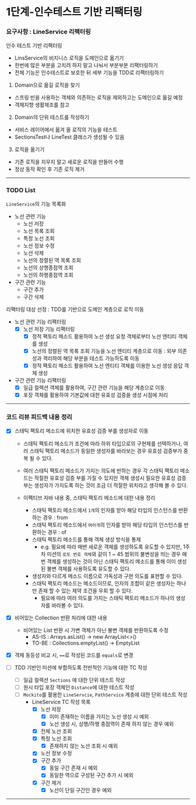 # 1단계-인수테스트 기반 리팩터링

### 요구사항 : LineService 리팩터링 
인수 테스트 기반 리팩터링
- LinsService의 비지니스 로직을 도메인으로 옮기기
- 한번에 많은 부분을 고치려 하지 말고 나눠서 부분부분 리팩터링하기
- 전체 기능은 인수테스트로 보호한 뒤 세부 기능을 TDD로 리팩터링하기

1. Domain으로 옮길 로직을 찾기
- 스프링 빈을 사용하는 객체와 의존하는 로직을 제외하고는 도메인으로 옮길 예정
- 객체지향 생활체조를 참고

2. Domain의 단위 테스트를 작성하기
- 서비스 레이어에서 옮겨 올 로직의 기능을 테스트
- SectionsTest나 LineTest 클래스가 생성될 수 있음

3. 로직을 옮기기
- 기존 로직을 지우지 말고 새로운 로직을 만들어 수행
- 정상 동작 확인 후 기존 로직 제거

---
### TODO List
`LineService`의 기능 목록화
- 노선 관련 기능
  - 노선 저장
  - 노선 목록 조회
  - 특정 노선 조회
  - 노선 정보 수정
  - 노선 삭제
  - 노선의 정렬된 역 목록 조회
  - 노선의 상행종점역 조회
  - 노선의 하행종점역 조회
- 구간 관련 기능
  - 구간 추가
  - 구간 삭제

리팩터링 대상 선정 : TDD를 기반으로 도메인 계층으로 로직 이동
- 노선 관련 기능 리팩터링
  - [x] 노선 저장 기능 리팩터링
    - [x] 정적 팩토리 메소드 활용하여 노선 생성 요청 객체로부터 노선 엔티티 객체를 생성 
    - [x] 노선의 정렬된 역 목록 조회 기능을 노선 엔티티 계층으로 이동 : 외부 의존성과 격리하여 해당 부분을 테스트 가능하도록 이동 
    - [x] 정적 팩토리 메소드 활용하여 노선 엔티티 객체를 이용한 노선 생성 응답 객체 생성   
  
- 구간 관련 기능 리팩터링
  - [x] 일급 컬렉션 객체를 활용하여, 구간 관련 기능을 해당 계층으로 이동
  - [x] 포장 객체를 활용하여 기본값에 대한 유효성 검증을 생성 시점에 처리

---
### 코드 리뷰 피드백 내용 정리
- [x] 스태틱 팩토리 메소드에 위치한 유효성 검증 부를 생성자로 이동
  - 스태틱 팩토리 메소드가 조건에 따라 하위 타입으로의 구현체를 선택하거나, 여러 스태틱 팩토리 메소드가 동일한 생성자를 바라보는 경우 유효성 검증부가 중복 될 수 있다.
  - 여러 스태틱 팩토리 메소드가 가지는 의도에 반하는 경우 각 스태틱 팩토리 메소드는 적절한 유효성 검증 부를 가질 수 있지만
  객체 생성시 필요한 유효성 검증 부는 생성자가 가지도록 하는 것이 조금 더 적절한 위치라고 생각해 볼 수 있다. 
   
  - 이펙티브 자바 내용 중, 스태틱 팩토리 메소드에 대한 내용 정리
    - 스태틱 팩토리 메소드에서 `1개`의 인자를 받아 해당 타입의 인스턴스를 반환하는 경우 : from
    - 스태틱 팩토리 메소드에서 `여러개`의 인자를 받아 해당 타입의 인스턴스를 반환하는 경우 : of
    - 스태틱 팩토리 메소드를 통해 객체 생성 방식을 통제
      - e.g. 필요에 따라 매번 새로운 객체를 생성하도록 유도할 수 있지만, 1주차 미션의 `로또 번호 객체`와 같이 1 ~ 45 범위의 불변성을 띄는 경우 매번 객체를 생성하는 것이 아닌 스태틱 팩토리 메소드를 통해 이미 생성된 불변 객체를 사용하도록 유도할 수 있다.
    - 생성자와 다르게 메소드 이름으로 가독성과 구현 의도를 표현할 수 있다.
    - 스태틱 팩토리 메소드는 메소드이므로, 인자의 조합이 같은 생성자는 하나만 존재 할 수 있는 제약 조건을 우회 할 수 있다.
      - 필요에 따라 여러 의도를 가지는 스태틱 팩토리 메소드가 하나의 생성자를 바라볼 수 있다.
       
- [x] 비어있는 Collection 반환 처리에 대한 내용
  - 비어있는 List 반환 시 가변 객체가 아닌 불변 객체를 반환하도록 수정
    - AS-IS : Arrays.asList() -> new ArrayList<>()
    - TO-BE : Collections.emptyList() -> EmptyList<E>

- [x] 객체 동등성 비교 시, `==`로 작성된 코드를 `equals`로 변경

- [ ] TDD 기반인 미션에 부합하도록 전반적인 기능에 대한 TC 작성
  - [ ] 일급 컬렉션 `Sections` 에 대한 단위 테스트 작성
  - [ ] 원시 타입 포장 객체인 `Distance`에 대한 테스트 작성 
  - [ ] `Mockito`를 활용한 `LineServcie`, `PathService` 계층에 대한 단위 테스트 작성
    - LineService TC 작성 목록
      - [x] 노선 저장
        - [x] 이미 존재하는 이름을 가지는 노선 생성 시 예외
        - [x] 노선 생성 시, 상행/하행 종점역이 존재 하지 않는 경우 예외
      - [x] 전체 노선 조회
      - [x] 특정 노선 조회
        - [x] 존재하지 않는 노선 조회 시 예외
      - [x] 노선 정보 수정
      - [x] 구간 추가
        - [x] 동일 구간 존재 시 예외
        - [x] 동일한 역으로 구성된 구간 추가 시 에외
      - [x] 구간 제거
        - [x] 노선이 단일 구간인 경우 예외
---   
